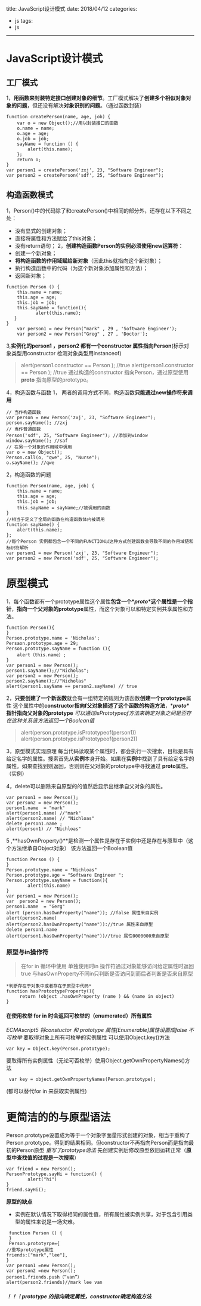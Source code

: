 title: JavaScript设计模式
date: 2018/04/12
categories:
- js
tags:
- js

---

# JavaScript设计模式

## 工厂模式

1，**用函数来封装特定接口创建对象的细节**。工厂模式解决了**创建多个相似对象对象的问题**，但还没有解决**对象识别的问题**。（通过函数封装）

```
function createPerson(name, age, job) {
    var o = new Object();//用以封装接口的函数
    o.name = name;
    o.age = age;
    o.job = job;
    sayName = function () {
        alert(this.name);
    };
    return o;
}
var person1 = createPerson('zxj', 23, "Software Engineer");
var person2 = createPerson('sdf', 25, "Software Engineer");
```

## 构造函数模式

1，Person()中的代码除了和createPerson()中相同的部分外，还存在以下不同之处：

- 没有显式的创建对象；
- 直接将属性和方法赋给了this对象；
- 没有return语句；
  2，**创建构造函数Person的实例必须使用new运算符**：
- 创建一个新对象；
- **将构造函数的作用域赋给新对象**（因此this就指向这个新对象）；
- 执行构造函数中的代码（为这个新对象添加属性和方法）；
- 返回新对象；

```
function Person () {
    this.name = name;
    this.age = age;
    this.job = job;
    this.sayName = function(){
           alert(this.name); 
   }
}
    var person1 = new Person("mark" , 29 , 'Software Engineer');
    var person2 = new Person("Greg" , 27 , 'Doctor');
```

3,**实例化的person1 ，person2 都有一个constructor 属性指向Person**(标示对象类型用constructor 检测对象类型用instanceof)

> alert(person1.constructor == Person ); //true
> alert(person1.constructor == Person ); //true
> 通过构造的constructor 指向Person，通过原型使用**proto** 指向原型的prototype。

4，构造函数与函数
1， 两者的调用方式不同，构造函数**只能通过new操作符来调用**

```
// 当作构造函数
var person = new Person('zxj', 23, "Software Engineer");
person.sayName(); //zxj 
// 当作普通函数
Person('sdf', 25, "Software Engineer"); //添加到window
window.sayName(); //saf
// 在另一个对象的作用域中调用
var o = new Object();
Person.call(o, "qwe", 25, "Nurse");
o.sayName(); //qwe
```

2，构造函数的问题

```
function Person(name, age, job) {
    this.name = name;
    this.age = age;
    this.job = job;
    this.sayName = sayName;//被调用的函数
}
//相当于定义了全局的函数在构造函数体内被调用
function sayName() {
    alert(this.name);
};
//每个Person 实例都包含一个不同的FUNCTION以这种方式创建函数会导致不同的作用域链和标识符解析
var person1 = new Person('zxj', 23, "Software Engineer");
var person2 = new Person('sdf', 25, "Software Engineer");
```

# 原型模式

1，每个函数都有一个prototype属性这个属性**包含一个\*_proto_\***这个属性是**一个指针**，**指向一个父对象的prototype**属性，而这个对象可以和特定实例共享属性和方法。

```
function Person(){
}
Person.prototype.name = 'Nicholas';
Persaon.prototype.age = 29;
Person.prototype.sayName = function (){
    alert（this.name）;
}
var person1 = new Person();
person1.sayName();//"Nicholas";
var person2 = new Person();
person2.sayName();//"Nicholas"
alert(person1.sayName == person2.sayName) // true
```

2，**只要创建了一个新函数**就会有一组特定的规则为该函数**创建一个prototype**属性 这个属性中的**constructor指向f父对象描述了这个函数的构造方法**，***_proto_\*指针指向父对象的prototype**
*可以通过isPrototypeof方法来确定对象之间是否存在这种关系该方法返回一个Boolean值*

> alert(person.prototype.isPrototypeof(person1))
> alert(person.prototype.isPrototypeof(person2))

3，原型模式实现原理 每当代码读取某个属性时，都会执行一次搜索，目标是具有给定名字的属性。搜索首先从**实例**本身开始。如果在**实例**中找到了具有给定名字的属性。如果查找到则返回，否则则在父对象的prototype中寻找通过 **proto**属性。（实例）

4，delete可以删除来自原型的的值然后显示出继承自父对象的属性。

```
var person1 = new Person();
var person2 = new Person();
person1.name  = "mark"
alert(person1.name) //"mark"
alert(person2.name) // "Nichloas"
delete person1.name ; 
alert(person1) // "Nichloas"
```

5 ,**hasOwnProperty()**是检测一个属性是存在于实例中还是存在与原型中（这个方法继承自Object对象） 该方法返回一个Boolean值

```
function Person () {
}
Person.prototype.name = "Nichloas"
Person.prototype.age = "Software Engineer ";
Person.prototype.sayName = function(){
        alert(this.name)
}
var person1 = new Person();
var  person2 = new Person();
person1.name  = "Gerg"
alert (person.hasOwnProperty("name")); //false 属性来自实例
alert(person2.name)
alert(person2.hasOwnProperty("name"))://true 属性来自原型
delete person1.name
alert(person1.hasOwnProperty("name"))//true 属性0000000来自原型
```

### 原型与in操作符

> 在for in 循环中使用
> 单独使用时in 操作符通过对象能够访问给定属性时返回true 与hasOwnProperty不同in只判断是否访问到而后者判断是否来自原型

```
*判断存在于对象中或者存在于原型中代码*
function hasProtootypeProperty(){
     return !object .hasOwnProperty (name ) && (name in object)
}
```

#### 在使用枚举 for in 时会返回可枚举的（enumerated）所有属性

*ECMAscript5 将constuctor 和 prototype 属性[Enumerable]属性设置成false 不可枚举*
要取得对象上所有可枚举的实例属性 可以使用Object.key()方法

```
var key = Object.key(Person.prototype);
```

要取得所有实例属性（无论可否枚举）使用Object.getOwnPropertyNames()方法

```
 var key = object.getOwnPropertyNames(Person.prototype);
```

(都可以替代for in 来获取实例属性)

# 更简洁的的与原型语法

Person.prototype设置成为等于一个对象字面量形式创建的对象，相当于重构了Person.prototype。得到的结果相同。但constructor不再指向Person而是指向最初的Person原型
*重写了prototype语法*
先创建实例后修改原型依旧运转正常（**原型中查找值的过程是一次搜索**）

```
var friend = new Person();
PersonPrototype.sayHi = function() {
        alert("hi")
}
friend.sayHi();
```

**原型的缺点**

- 实例在默认情况下取得相同的属性值，所有属性被实例共享，对于包含引用类型的属性来说是一场灾难。

```
 function Person () {
 }
 Person.prototyrpe={
//重写prototype属性
friends:["mark","lee"],
}
var person1 =new Person();
var person2 =new Person();
person1.friends.push（“van”）
alert(person2.friends)//mark lee van
```

##### ！！！prototype 的指向确定属性，constructor确定构造方法
